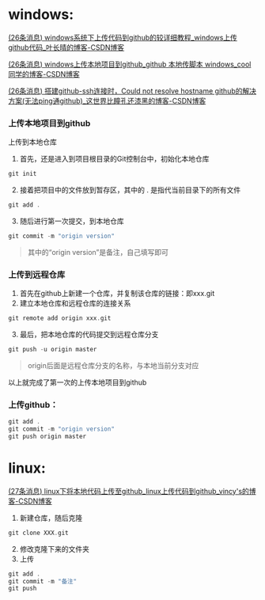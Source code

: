 

# windows:

[(26条消息) windows系统下上传代码到github的较详细教程_windows上传github代码_叶长晴的博客-CSDN博客](https://blog.csdn.net/weixin_44017406/article/details/129906172)

[(26条消息) windows上传本地项目到github_github 本地传脚本 windows_cool同学的博客-CSDN博客](https://blog.csdn.net/qq_40466537/article/details/128170063)

[(26条消息) 搭建github-ssh连接时，Could not resolve hostname github的解决方案(无法ping通github)_这世界比瞳孔还漆黑的博客-CSDN博客](https://blog.csdn.net/Hacker_MAI/article/details/123270836)

### 上传本地项目到github

上传到本地仓库

1. 首先，还是进入到项目根目录的Git控制台中，初始化本地仓库

```c
git init
```

2. 接着把项目中的文件放到暂存区，其中的 . 是指代当前目录下的所有文件

```c
git add .
```

3. 随后进行第一次提交，到本地仓库

```c
git commit -m "origin version"
```

> 其中的“origin version”是备注，自己填写即可

### 上传到远程仓库

1. 首先在github上新建一个仓库，并复制该仓库的链接：即xxx.git
2. 建立本地仓库和远程仓库的连接关系

```c
git remote add origin xxx.git
```

3. 最后，把本地仓库的代码提交到远程仓库分支

```c
git push -u origin master
```

> origin后面是远程仓库分支的名称，与本地当前分支对应

以上就完成了第一次的上传本地项目到github

### 上传github：

```c
git add .
git commit -m "origin version"
git push origin master
```

# linux:

[(27条消息) linux下将本地代码上传至github_linux上传代码到github_vincy's的博客-CSDN博客](https://blog.csdn.net/weixin_42787605/article/details/125177384)

1. 新建仓库，随后克隆

```c
git clone XXX.git
```

2. 修改克隆下来的文件夹
3. 上传

```c
git add .
git commit -m "备注"
git push
```

